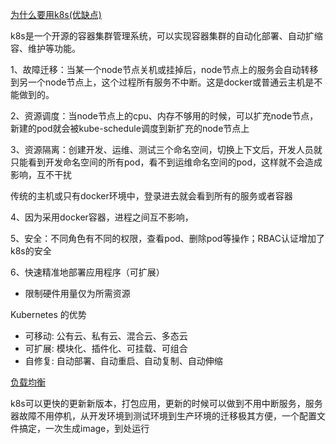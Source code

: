 [为什么要用k8s(优缺点)](https://www.cnblogs.com/cnblx/p/11653152.html)

k8s是一个开源的容器集群管理系统，可以实现容器集群的自动化部署、自动扩缩容、维护等功能。

1、故障迁移：当某一个node节点关机或挂掉后，node节点上的服务会自动转移到另一个node节点上，这个过程所有服务不中断。这是docker或普通云主机是不能做到的。

2、资源调度：当node节点上的cpu、内存不够用的时候，可以扩充node节点，新建的pod就会被kube-schedule调度到新扩充的node节点上

3、资源隔离：创建开发、运维、测试三个命名空间，切换上下文后，开发人员就只能看到开发命名空间的所有pod，看不到运维命名空间的pod，这样就不会造成影响，互不干扰

   传统的主机或只有docker环境中，登录进去就会看到所有的服务或者容器

4、因为采用docker容器，进程之间互不影响，

5、安全：不同角色有不同的权限，查看pod、删除pod等操作；RBAC认证增加了k8s的安全

 6、快速精准地部署应用程序（可扩展）

- 限制硬件用量仅为所需资源

Kubernetes 的优势

-  可移动: 公有云、私有云、混合云、多态云
-  可扩展: 模块化、插件化、可挂载、可组合
-  自修复: 自动部署、自动重启、自动复制、自动伸缩

[负载均衡](https://kubernetes.io/docs/concepts/services-networking/service/)

  k8s可以更快的更新新版本，打包应用，更新的时候可以做到不用中断服务，服务器故障不用停机，从开发环境到测试环境到生产环境的迁移极其方便，一个配置文件搞定，一次生成image，到处运行

